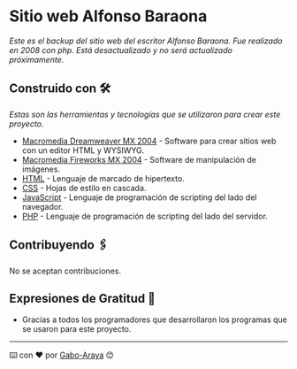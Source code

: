 # Sitio web Alfonso Baraona

_Este es el backup del sitio web del escritor Alfonso Baraona. Fue realizado en 2008 con php. Está desactualizado y no será actualizado próximamente._

## Construido con 🛠️

_Estas son las herramientas y tecnologías que se utilizaron para crear este proyecto._

* [Macromedia Dreamweaver MX 2004](https://web.archive.org/web/20040211054952/http://www.macromedia.com/software/dreamweaver/) - Software para crear sitios web con un editor HTML y  WYSIWYG.
* [Macromedia Fireworks MX 2004](https://web.archive.org/web/20040202174654/http://www.macromedia.com/software/fireworks/) - Software de manipulación de imágenes.
* [HTML](https://es.wikipedia.org/wiki/HTML) - Lenguaje de marcado de hipertexto.
* [CSS](https://es.wikipedia.org/wiki/Hoja_de_estilos_en_cascada) - Hojas de estilo en cascada.
* [JavaScript](https://es.wikipedia.org/wiki/JavaScript) - Lenguaje de programación de scripting del lado del navegador.
* [PHP](https://es.wikipedia.org/wiki/PHP) - Lenguaje de programación de scripting del lado del servidor.

## Contribuyendo 🖇️

No se aceptan contribuciones.

## Expresiones de Gratitud 🎁

* Gracias a todos los programadores que desarrollaron los programas que se usaron para este proyecto.


---
⌨️ con ❤️ por [Gabo-Araya](https://github.com/Gabo-araya) 😊
